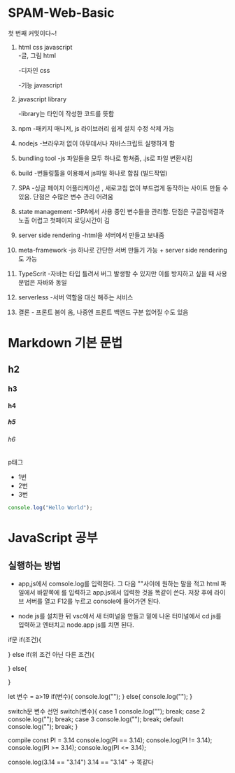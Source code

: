 # SPAM-Web-Basic

첫 번째 커밋이다~!

1. html css javascript  
   -글, 그림 html

   -디자인 css

   -기능 javascript

2. javascript library

   -library는 타인이 작성한 코드를 뜻함

3. npm -패키지 매니저,
   js 라이브러리 쉽게 설치 수정 삭제 가능

4. nodejs -브라우저 없이 아무데서나 자바스크립트 실행하게 함

5. bundling tool
   -js 파일들을 모두 하나로 합쳐줌, .js로 파일 변환시킴

6. build -번들링툴을 이용해서 js파일 하나로 합침 (빌드작업)

7. SPA -싱글 페이지 어플리케이션
   , 새로고침 없이 부드럽게 동작하는 사이트 만들 수 있음.
   단점은 수많은 변수 관리 어려움

8. state management
   -SPA에서 사용 중인 변수들을 관리함. 단점은 구글검색결과 노출 어렵고 첫페이지 로딩시간이 김

9. server side rendering
   -html을 서버에서 만들고 보내줌

10. meta-framework
    -js 하나로 간단한 서버 만들기 가능 + server side rendering도 가능

11. TypeScrit -자바는 타입 틀려서 버그 발생할 수 있지만 이를 방지하고 싶을 때 사용 문법은 자바와 동일

12. serverless -서버 역할을 대신 해주는 서비스

13. 결론 - 프론트 붐이 옴, 나중엔 프론트 백엔드 구분 없어질 수도 있음

# Markdown 기본 문법

## h2

### h3

#### h4

##### h5

###### h6

p태그

- 1번
- 2번
- 3번

```javascript
console.log("Hello World");
```

# JavaScript 공부

## 실행하는 방법

- app,js에서 comsole.log를 입력한다. 그 다음 ""사이에 원하는 말을 적고 html 파일에서 <bady> 바깥쪽에 <script></script>를 입력하고 app.js에서 입력한 것을 똑같이 쓴다. 저장 후에 라이브 서버를 열고 F12를 누르고 console에 들어가면 된다.

- node js를 설치한 뒤 vsc에서 새 터미널을 만들고 밑에 나온 터미널에서 cd js를 입력하고 엔터치고 node.app js를 치면 된다.

if문
if(조건){

}
else if(위 조건 아닌 다른 조건){

}
else{

}

let 변수 = a>19
if(변수){
console.log("");
}
else{
console.log("");
}

switch문
변수 선언
switch(변수){
case 1
console.log("");
break;
case 2
console.log("");
break;
case 3
console.log("");
break;
default
console.log("");
break;
}

compile
const PI = 3.14
console.log(PI == 3.14);
console.log(PI != 3.14);
console.log(PI >= 3.14);
console.log(PI <= 3.14);

console.log(3.14 == "3.14")
3.14 == "3.14" -> 똑같다
